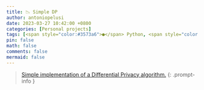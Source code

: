 ```yaml
---
title: 📉 Simple DP
author: antoniopelusi
date: 2023-03-27 10:42:00 +0800
categories: [Personal projects]
tags: [<span style="color:#3573a6">●</span> Python, <span style="color:#da5b0c">●</span> Jupyter Notebook]
pin: false
math: false
comments: false
mermaid: false
---
```


[GithubLink]: https://github.com/antoniopelusi/simpleDP

> [Simple implementation of a Differential Privacy algorithm.][GithubLink]
{: .prompt-info }